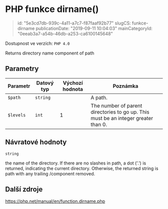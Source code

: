 PHP funkce dirname()
====================

> id: "5e3cd7db-939c-4a11-a7c7-f87faaf92b77"
> slugCS: funkce-dirname
> publicationDate: "2019-09-11 10:04:03"
> mainCategoryId: "0eeab3a7-a54b-46db-a253-ca6100145648"

Dostupnost ve verzích: `PHP 4.0`

Returns directory name component of path


Parametry
--------------

| Parametr | Datový typ | Výchozí hodnota | Poznámka |
|-----|-----|-----|-----|
| `$path` | `string` |  | A path. |
| `$levels` | `int` | 1 | The number of parent directories to go up. This must be an integer greater than 0. |


Návratové hodnoty
----------------

`string`

the name of the directory. If there are no slashes in
path, a dot ('.') is returned,
indicating the current directory. Otherwise, the returned string is
path with any trailing
/component removed.

Další zdroje
------------

https://php.net/manual/en/function.dirname.php

